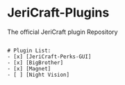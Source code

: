 # JeriCraft-Plugins
The official JeriCraft plugin Repository
```

# Plugin List:
- [x] [JeriCraft-Perks-GUI]
- [x] [BigBrother]
- [x] [Magnet]
- [ ] [Night Vision]